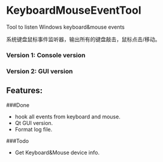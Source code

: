 # KeyboardMouseEventTool
Tool to listen Windows keyboard&amp;mouse events

系统键盘鼠标事件监听器，输出所有的键盘敲击，鼠标点击/移动。




### Version 1: Console version
### Version 2: GUI version

## Features:
###Done

- hook all events from keyboard and mouse.
- Qt GUI version.
- Format log file.

###Todo

- Get Keyboard&Mouse device info.



